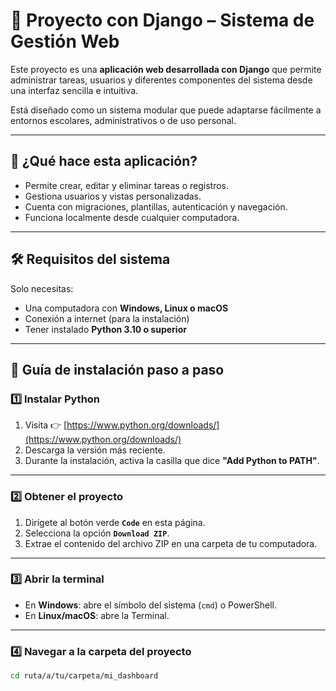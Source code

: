# 📘 Proyecto con Django – Sistema de Gestión Web

Este proyecto es una **aplicación web desarrollada con Django** que permite administrar tareas, usuarios y diferentes componentes del sistema desde una interfaz sencilla e intuitiva.

Está diseñado como un sistema modular que puede adaptarse fácilmente a entornos escolares, administrativos o de uso personal.

---

## 🧩 ¿Qué hace esta aplicación?

- Permite crear, editar y eliminar tareas o registros.
- Gestiona usuarios y vistas personalizadas.
- Cuenta con migraciones, plantillas, autenticación y navegación.
- Funciona localmente desde cualquier computadora.

---

## 🛠 Requisitos del sistema

Solo necesitas:

- Una computadora con **Windows, Linux o macOS**
- Conexión a internet (para la instalación)
- Tener instalado **Python 3.10 o superior**

---

## 🧭 Guía de instalación paso a paso

### 1️⃣ Instalar Python

1. Visita 👉 [https://www.python.org/downloads/](https://www.python.org/downloads/)
2. Descarga la versión más reciente.
3. Durante la instalación, activa la casilla que dice **"Add Python to PATH"**.

---

### 2️⃣ Obtener el proyecto

1. Dirígete al botón verde **`Code`** en esta página.
2. Selecciona la opción **`Download ZIP`**.
3. Extrae el contenido del archivo ZIP en una carpeta de tu computadora.

---

### 3️⃣ Abrir la terminal

- En **Windows**: abre el símbolo del sistema (`cmd`) o PowerShell.
- En **Linux/macOS**: abre la Terminal.

---

### 4️⃣ Navegar a la carpeta del proyecto

```bash
cd ruta/a/tu/carpeta/mi_dashboard
